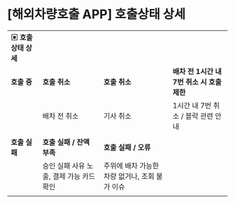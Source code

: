 # [해외차량호출 APP] 호출상태 상세

|  |  |  |  |
| --- | --- | --- | --- |
| **▣ 호출상태 상세** | | | |
| **호출 중** | **호출 취소** | **호출 취소** | **배차 전 1시간 내 7번 취소 시 호출 제한** |
|  | 배차 전 취소 | 기사 취소 | 1시간 내 7번 취소 / 블락 관련 안내 |
|  |  |  |  |
| **호출 실패** | **호출 실패 / 잔액 부족** | **호출 실패 / 오류** |  |
|  | 승인 실패 사유 노출, 결제 가능 카드 확인 | 주위에 배차 가능한 차량 없거나, 조회 불가 이슈 |
|  |  |  |